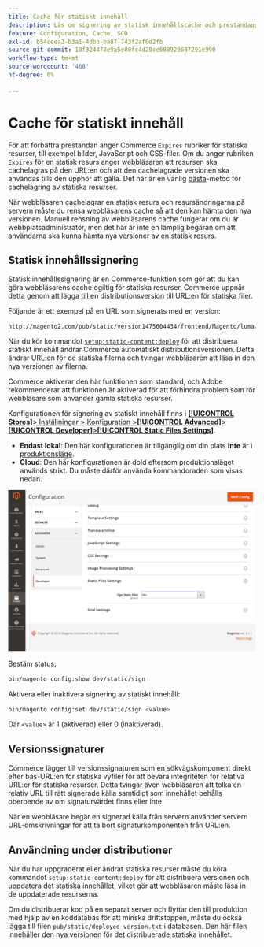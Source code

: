 ```yaml
---
title: Cache för statiskt innehåll
description: Läs om signering av statisk innehållscache och prestandaoptimering i Adobe Commerce. Lär dig hur du aktiverar, inaktiverar och konfigurerar cachelagringsfunktioner.
feature: Configuration, Cache, SCD
exl-id: b54ceea2-b3a1-4dbb-ba87-743f2af0d2fb
source-git-commit: 10f324478e9a5e80fc4d28ce680929687291e990
workflow-type: tm+mt
source-wordcount: '468'
ht-degree: 0%

---
```


# Cache för statiskt innehåll

För att förbättra prestandan anger Commerce `Expires` rubriker för statiska resurser, till exempel bilder, JavaScript och CSS-filer.
Om du anger rubriken `Expires` för en statisk resurs anger webbläsaren att resursen ska cachelagras på den URL:en och att den cachelagrade versionen ska användas tills den upphör att gälla.
Det här är en vanlig [bästa &#x200B;](https://developer.yahoo.com/performance/rules.html#expires=)-metod för cachelagring av statiska resurser.

När webbläsaren cachelagrar en statisk resurs och resursändringarna på servern måste du rensa webbläsarens cache så att den kan hämta den nya versionen.
Manuell rensning av webbläsarens cache fungerar om du är webbplatsadministratör, men det här är inte en lämplig begäran om att användarna ska kunna hämta nya versioner av en statisk resurs.

## Statisk innehållssignering

Statisk innehållssignering är en Commerce-funktion som gör att du kan göra webbläsarens cache ogiltig för statiska resurser.
Commerce uppnår detta genom att lägga till en distributionsversion till URL:en för statiska filer.

Följande är ett exempel på en URL som signerats med en version:

```
http://magento2.com/pub/static/version1475604434/frontend/Magento/luma/en_US/images/logo.svg
```

När du kör kommandot [`setup:static-content:deploy`](../cli/static-view-file-deployment.md) för att distribuera statiskt innehåll ändrar Commerce automatiskt distributionsversionen.
Detta ändrar URL:en för de statiska filerna och tvingar webbläsaren att läsa in den nya versionen av filerna.

Commerce aktiverar den här funktionen som standard, och Adobe rekommenderar att funktionen är aktiverad för att förhindra problem som rör webbläsare som använder gamla statiska resurser.

Konfigurationen för signering av statiskt innehåll finns i [**[!UICONTROL Stores]**> Inställningar > Konfiguration >**[!UICONTROL Advanced]**>**[!UICONTROL Developer]**>**[!UICONTROL Static Files Settings]**](https://experienceleague.adobe.com/sv/docs/commerce-admin/systems/tools/developer-tools#static-file-signatures).

- **Endast lokal**: Den här konfigurationen är tillgänglig om din plats **inte** är i [produktionsläge](https://experienceleague.adobe.com/docs/commerce-operations/configuration-guide/setup/application-modes.html?lang=sv-SE#production-mode).
- **Cloud**: Den här konfigurationen är dold eftersom produktionsläget används strikt. Du måste därför använda kommandoraden som visas nedan.

![Inställningar för statiska filer](../../assets/configuration/static-files-settings.png)

Bestäm status:

```bash
bin/magento config:show dev/static/sign
```

Aktivera eller inaktivera signering av statiskt innehåll:

```bash
bin/magento config:set dev/static/sign <value>
```

Där `<value>` är 1 (aktiverad) eller 0 (inaktiverad).

## Versionssignaturer

Commerce lägger till versionssignaturen som en sökvägskomponent direkt efter bas-URL:en för statiska vyfiler för att bevara integriteten för relativa URL:er för statiska resurser.
Detta tvingar även webbläsaren att tolka en relativ URL till rätt signerade källa samtidigt som innehållet behålls oberoende av om signaturvärdet finns eller inte.

När en webbläsare begär en signerad källa från servern använder servern URL-omskrivningar för att ta bort signaturkomponenten från URL:en.

## Användning under distributioner

När du har uppgraderat eller ändrat statiska resurser måste du köra kommandot `setup:static-content:deploy` för att distribuera versionen och uppdatera det statiska innehållet, vilket gör att webbläsaren måste läsa in de uppdaterade resurserna.

Om du distribuerar kod på en separat server och flyttar den till produktion med hjälp av en koddatabas för att minska driftstoppen, måste du också lägga till filen `pub/static/deployed_version.txt` i databasen.
Den här filen innehåller den nya versionen för det distribuerade statiska innehållet.
